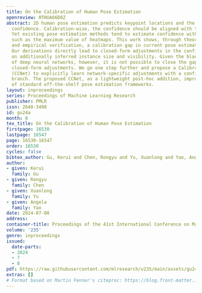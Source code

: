 ```yaml
---
title: On the Calibration of Human Pose Estimation
openreview: 0THUA66D8Z
abstract: 2D human pose estimation predicts keypoint locations and the corresponding
  confidence. Calibration-wise, the confidence should be aligned with the pose accuracy.
  Yet existing pose estimation methods tend to estimate confidence with heuristics
  such as the maximum value of heatmaps. This work shows, through theoretical analysis
  and empirical verification, a calibration gap in current pose estimation frameworks.
  Our derivations directly lead to closed-form adjustments in the confidence based
  on additionally inferred instance size and visibility. Given the black-box nature
  of deep neural networks, however, it is not possible to close the gap with only
  closed-form adjustments. We go one step further and propose a Calibrated ConfidenceNet
  (CCNet) to explicitly learn network-specific adjustments with a confidence prediction
  branch. The proposed CCNet, as a lightweight post-hoc addition, improves the calibration
  of standard off-the-shelf pose estimation frameworks.
layout: inproceedings
series: Proceedings of Machine Learning Research
publisher: PMLR
issn: 2640-3498
id: gu24a
month: 0
tex_title: On the Calibration of Human Pose Estimation
firstpage: 16530
lastpage: 16547
page: 16530-16547
order: 16530
cycles: false
bibtex_author: Gu, Kerui and Chen, Rongyu and Yu, Xuanlong and Yao, Angela
author:
- given: Kerui
  family: Gu
- given: Rongyu
  family: Chen
- given: Xuanlong
  family: Yu
- given: Angela
  family: Yao
date: 2024-07-08
address:
container-title: Proceedings of the 41st International Conference on Machine Learning
volume: '235'
genre: inproceedings
issued:
  date-parts:
  - 2024
  - 7
  - 8
pdf: https://raw.githubusercontent.com/mlresearch/v235/main/assets/gu24a/gu24a.pdf
extras: []
# Format based on Martin Fenner's citeproc: https://blog.front-matter.io/posts/citeproc-yaml-for-bibliographies/
---
```

